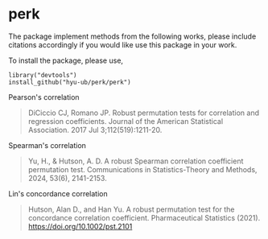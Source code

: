 # perk

The package implement methods from the following works, please include citations accordingly if you would like use this package in your work.

To install the package, please use,

```{r, eval=FALSE}
library("devtools")
install_github("hyu-ub/perk/perk")
```

Pearson's correlation
>DiCiccio CJ, Romano JP. Robust permutation tests for correlation and regression coefficients. Journal of the American Statistical Association. 2017 Jul 3;112(519):1211-20.

Spearman's correlation
>Yu, H., & Hutson, A. D. A robust Spearman correlation coefficient permutation test. Communications in Statistics-Theory and Methods, 2024, 53(6), 2141-2153.

Lin's concordance correlation
>Hutson, Alan D., and Han Yu. A robust permutation test for the concordance correlation coefficient. Pharmaceutical Statistics (2021).  https://doi.org/10.1002/pst.2101
